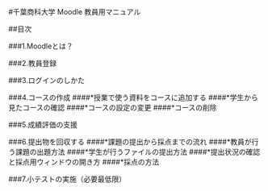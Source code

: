 #千葉商科大学 Moodle 教員用マニュアル##目次###1.Moodleとは？###2.教員登録###3.ログインのしかた###4.コースの作成 ####*授業で使う資料をコースに追加する####*学生から見たコースの確認####*コースの設定の変更####*コースの削除###5.成績評価の支援###6.提出物を回収する####*課題の提出から採点までの流れ####*教員が行う課題の出題方法####*学生が行うファイルの提出方法####*提出状況の確認と採点用ウィンドウの開き方####*採点の方法###7.小テストの実施（必要最低限）